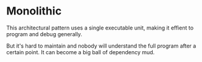 # Monolithic

This architectural pattern uses a single executable unit, making it effient to program and debug generally.

But it's hard to maintain and nobody will understand the full program after a certain point. It can become a big ball of dependency mud.